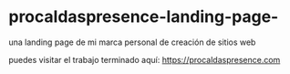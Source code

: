 # procaldaspresence-landing-page-
una landing page de mi marca personal de creación de sitios web

puedes visitar el trabajo terminado aquí:
https://procaldaspresence.com
